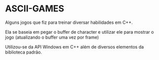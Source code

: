 # ASCII-GAMES

Alguns jogos que fiz para treinar diversar habilidades em C++.

Ela se baseia em pegar o buffer de character e utilizar ele para mostrar o jogo (atualizando o buffer uma vez por frame)

Utilizou-se da API Windows em C++ além de diversos elementos da biblioteca padrão.
